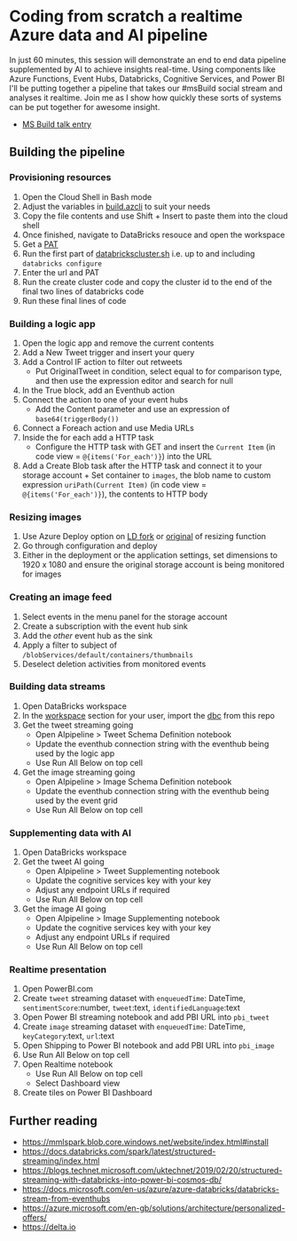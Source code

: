 # Coding from scratch a realtime Azure data and AI pipeline
In just 60 minutes, this session will demonstrate an end to end data pipeline supplemented by AI to achieve insights real-time. Using components like Azure Functions, Event Hubs, Databricks, Cognitive Services, and Power BI I'll be putting together a pipeline that takes our #msBuild social stream and analyses it realtime. Join me as I show how quickly these sorts of systems can be put together for awesome insight. 

- [MS Build talk entry](https://mybuild.techcommunity.microsoft.com/sessions/77150)
 
 ## Building the pipeline
 ### Provisioning resources
 1. Open the Cloud Shell in Bash mode
 2. Adjust the variables in [build.azcli](build.azcli) to suit your needs
 3. Copy the file contents and use Shift + Insert to paste them into the cloud shell
 4. Once finished, navigate to DataBricks resouce and open the workspace
 5. Get a [PAT](https://docs.azuredatabricks.net/api/latest/authentication.html#token-management)
 6. Run the first part of [databrickscluster.sh](databrickscluster.sh) i.e. up to and including `databricks configure`
 7. Enter the url and PAT
 8. Run the create cluster code and copy the cluster id to the end of the final two lines of databricks code
 9. Run these final lines of code
 
 ### Building a logic app
 1. Open the logic app and remove the current contents
 2. Add a New Tweet trigger and insert your query
 3. Add a Control IF action to filter out retweets
     + Put OriginalTweet in condition, select equal to for comparison type, and then use the expression editor and search for null
 4. In the True block, add an Eventhub action
 5. Connect the action to one of your event hubs 
     + Add the Content parameter and use an expression of `base64(triggerBody())`
 7. Connect a Foreach action and use Media URLs
 8. Inside the for each add a HTTP task
    + Configure the HTTP task with GET and insert the `Current Item` (in code view = `@{items('For_each')}`) into the URL
 10. Add a Create Blob task after the HTTP task and connect it to your storage account
    + Set container to `images`, the blob name to custom expression `uriPath(Current Item)` (in code view = `@{items('For_each')}`), the contents to HTTP body
 
### Resizing images
1. Use Azure Deploy option on [LD fork](https://github.com/lockedata/fl-image-resize) or [original](https://github.com/jefking/fl-image-resize) of resizing function
2. Go through configuration and deploy
3. Either in the deployment or the application settings, set dimensions to 1920 x 1080 and ensure the original storage account is being monitored for images
 
### Creating an image feed
1. Select events in the menu panel for the storage account
2. Create a subscription with the event hub sink
3. Add the *other* event hub as the sink
4. Apply a filter to subject of `/blobServices/default/containers/thumbnails`
5. Deselect deletion activities from monitored events
 
### Building data streams
1. Open DataBricks workspace
2. In the [workspace](https://docs.azuredatabricks.net/user-guide/workspace.html) section for your user, import the [dbc](https://github.com/lockedata/realtimeAIpipeline/raw/master/AIpipeline.dbc) from this repo
3. Get the tweet streaming going
     + Open AIpipeline > Tweet Schema Definition notebook
     + Update the eventhub connection string with the eventhub being used by the logic app
     + Use Run All Below on top cell
4. Get the image streaming going
     + Open AIpipeline > Image Schema Definition notebook
     + Update the eventhub connection string with the eventhub being used by the event grid
     + Use Run All Below on top cell

### Supplementing data with AI
1. Open DataBricks workspace
3. Get the tweet AI going
     + Open AIpipeline > Tweet Supplementing notebook
     + Update the cognitive services key with your key
     + Adjust any endpoint URLs if required
     + Use Run All Below on top cell
4. Get the image AI going
     + Open AIpipeline > Image Supplementing notebook
     + Update the cognitive services key with your key
     + Adjust any endpoint URLs if required
     + Use Run All Below on top cell
     
### Realtime presentation
1. Open PowerBI.com
2. Create `tweet` streaming dataset with `enqueuedTime`: DateTime, `sentimentScore`:number, `tweet`:text, `identifiedLanguage`:text
3. Open Power BI streaming notebook and add PBI URL into `pbi_tweet`
4. Create `image` streaming dataset with `enqueuedTime`: DateTime, `keyCategory`:text, `url`:text
5. Open Shipping to Power BI notebook and add PBI URL into `pbi_image`
6. Use Run All Below on top cell
7. Open Realtime notebook
     + Use Run All Below on top cell
     + Select Dashboard view
8. Create tiles on Power BI Dashboard

## Further reading
- https://mmlspark.blob.core.windows.net/website/index.html#install
- https://docs.databricks.com/spark/latest/structured-streaming/index.html
- https://blogs.technet.microsoft.com/uktechnet/2019/02/20/structured-streaming-with-databricks-into-power-bi-cosmos-db/
- https://docs.microsoft.com/en-us/azure/azure-databricks/databricks-stream-from-eventhubs
- https://azure.microsoft.com/en-gb/solutions/architecture/personalized-offers/
- https://delta.io

